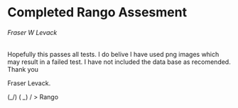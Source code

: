 <h1>Completed Rango Assesment</h1>
<h6> Fraser W Levack </h6>

Hopefully this passes all tests. I do belive I have used png images which may result in a failed test. 
I have not included the data base as recomended. 
Thank you 

Fraser Levack. 

(\_/)
( *_*)
/  >  Rango 
